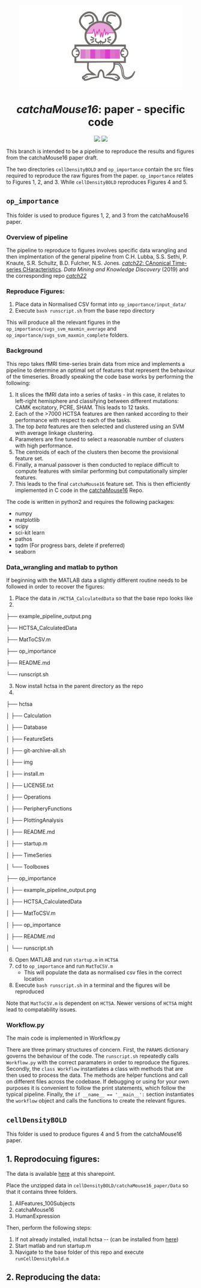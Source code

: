 <p align="center"><img src="img/catch_a_mouse16_vecorized.svg" alt="catch22 logo" height="220"/></p>

<h1 align="center"><em>catchaMouse16</em>: paper - specific code</h1>

<p align="center">
 	<!-- <a href="https://zenodo.org/badge/latestdoi/146194807"><img src="https://zenodo.org/badge/146194807.svg" height="20"/></a> -->
    <a href="https://www.gnu.org/licenses/gpl-3.0"><img src="https://img.shields.io/badge/License-GPLv3-blue.svg" height="20"/></a>
 	<a href="https://twitter.com/compTimeSeries"><img src="https://img.shields.io/twitter/url/https/twitter.com/compTimeSeries.svg?style=social&label=Follow%20%40compTimeSeries" height="20"/></a>
</p>
This branch is intended to be a pipeline to reproduce the results and figures from the catchaMouse16 paper draft.

The two directories `cellDensityBOLD` and `op_importance` contain the src files required to reproduce the raw figures from the paper.
`op_importance` relates to Figures 1, 2, and 3. While `cellDensityBOLD` reproduces Figures 4 and 5.

## `op_importance`
This folder is used to produce figures 1, 2, and 3 from the catchaMouse16 paper.

### Overview of pipeline
The pipeline to reproduce to figures involves specific data wrangling and then implmentation of the general pipeline from C.H. Lubba, S.S. Sethi, P. Knaute, S.R. Schultz, B.D. Fulcher, N.S. Jones. [_catch22_: CAnonical Time-series CHaracteristics](https://doi.org/10.1007/s10618-019-00647-x). *Data Mining and Knowledge Discovery* (2019) and the corresponding repo [_catch22_](https://github.com/chlubba/catch22)

### Reproduce Figures:

1. Place data in Normalised CSV format into `op_importance/input_data/`
2. Execute `bash runscript.sh` from the base repo directory

This will produce all the relevant figures in the `op_importance/svgs_svm_maxmin_average` and `op_importance/svgs_svm_maxmin_complete` folders.


### Background
This repo takes fMRI time-series brain data from mice and implements a pipeline to determine an optimal set of features that represent the behaviour of the timeseries. Broadly speaking the code base works by performing the following:
1. It slices the fMRI data into a series of tasks - in this case, it relates to left-right hemisphere and classifying between different mutations: CAMK excitatory, PCRE, SHAM. This leads to 12 tasks.
2. Each of the >7000 HCTSA features are then ranked according to their performance with respect to each of the tasks.
3. The top $beta$ features are then selected and clustered using an SVM with average linkage clustering.
4. Parameters are fine tuned to select a reasonable number of clusters with high performance.
5. The centroids of each of the clusters then become the provisional feature set.
6. Finally, a manual passover is then conducted to replace difficult to compute features with similar performing but computationally simpler features.
7. This leads to the final `catchaMouse16` feature set. This is then efficiently implemented in C code in the [catchaMouse16](https://github.com/DynamicsAndNeuralSystems/catchaMouse16) Repo.

The code is written in python2 and requires the following packages:
- numpy
- matplotlib
- scipy
- sci-kit learn
- pathos
- tqdm (For progress bars, delete if preferred)
- seaborn

### Data_wrangling and matlab to python

If beginning with the MATLAB data a slightly different routine needs to be followed in order to recover the figures:
1. Place the data in `/HCTSA_CalculatedData` so that the base repo looks like
2. 
├── example_pipeline_output.png

├── HCTSA_CalculatedData

├── MatToCSV.m

├── op_importance

├── README.md

└── runscript.sh

3. Now install hctsa in the parent directory as the repo
4. 
├── hctsa

│   ├── Calculation

│   ├── Database

│   ├── FeatureSets

│   ├── git-archive-all.sh

│   ├── img

│   ├── install.m

│   ├── LICENSE.txt

│   ├── Operations

│   ├── PeripheryFunctions

│   ├── PlottingAnalysis

│   ├── README.md

│   ├── startup.m

│   ├── TimeSeries

│   └── Toolboxes

├── op_importance

│   ├── example_pipeline_output.png

│   ├── HCTSA_CalculatedData

│   ├── MatToCSV.m

│   ├── op_importance

│   ├── README.md

│   └── runscript.sh

6. Open MATLAB and run `startup.m` in `HCTSA`
7. cd to `op_importance` and run `MatToCSV.m`
    - This will populate the data as normalised csv files in the correct location
8. Execute `bash runscript.sh` in a terminal and the figures will be reproduced

Note that `MatToCSV.m` is dependent on `HCTSA`. Newer versions of `HCTSA` might lead to compatability issues.
### Workflow.py
The main code is implemented in Workflow.py

There are three primary structures of concern. 
First, the `PARAMS` dictionary governs the behaviour of the code. The `runscript.sh` repeatedly calls `Workflow.py` with the correct paramaters in order to reproduce the figures.
Secondly, the `class Workflow` instantiates a class with methods that are then used to process the data. The methods are helper functions and call on different files across the codebase. If debugging or using for your own purposes it is convenient to follow the print statements, which follow the typical pipeline.
Finally, the `if __name__ == '__main__':` section instantiates the `workflow` object and calls the functions to create the relevant figures.
## `cellDensityBOLD`
This folder is used to produce figures 4 and 5 from the catchaMouse16 paper.

## 1. Reprodocuing figures:
The data is available [here](https://unisydneyedu-my.sharepoint.com/:f:/g/personal/bhar9988_uni_sydney_edu_au/Enzv6xw2fTVAh9IXNr-sokMBhnchPITdaMwRBO-fvmGdIQ?e=xtjH1U) at this sharepoint.

Place the unzipped data in `cellDensityBOLD/catchaMouse16_paper/Data` so that it contains three folders.
1. AllFeatures_100Subjects
2. catchaMouse16
3. HumanExpression

Then, perform the following steps:
1. If not already installed, install hctsa -- (can be installed from [here](https://github.com/benfulcher/hctsa))
2. Start matlab and run startup.m
3. Navigate to the base folder of this repo and execute `runCellDensityBold.m`

## 2. Reproducing the data:

